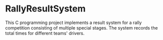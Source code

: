 # RallyResultSystem
This C programming project implements a result system for a rally competition consisting of multiple special stages. The system records the total times for different teams' drivers.
